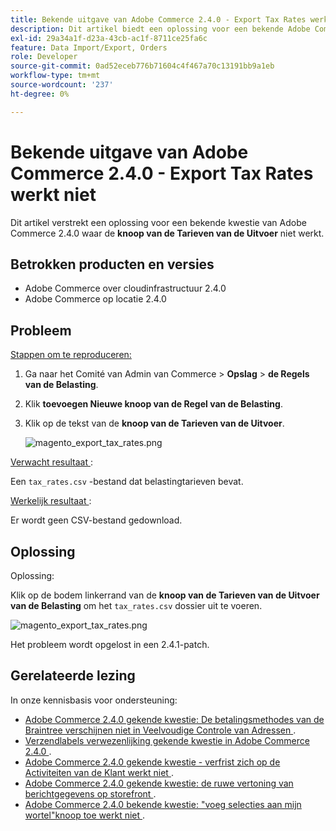 ```yaml
---
title: Bekende uitgave van Adobe Commerce 2.4.0 - Export Tax Rates werkt niet
description: Dit artikel biedt een oplossing voor een bekende Adobe Commerce 2.4.0-probleem waarbij de knop **Exportbelastingen** niet werkt.
exl-id: 29a34a1f-d23a-43cb-ac1f-8711ce25fa6c
feature: Data Import/Export, Orders
role: Developer
source-git-commit: 0ad52eceb776b71604c4f467a70c13191bb9a1eb
workflow-type: tm+mt
source-wordcount: '237'
ht-degree: 0%

---
```


# Bekende uitgave van Adobe Commerce 2.4.0 - Export Tax Rates werkt niet

Dit artikel verstrekt een oplossing voor een bekende kwestie van Adobe Commerce 2.4.0 waar de **knoop van de Tarieven van de Uitvoer** niet werkt.

## Betrokken producten en versies

* Adobe Commerce over cloudinfrastructuur 2.4.0
* Adobe Commerce op locatie 2.4.0

## Probleem

<u> Stappen om te reproduceren:</u>

1. Ga naar het Comité van Admin van Commerce > **Opslag** > **de Regels van de Belasting**.
1. Klik **toevoegen Nieuwe knoop van de Regel van de Belasting**.
1. Klik op de tekst van de **knoop van de Tarieven van de Uitvoer**.

   ![ magento_export_tax_rates.png ](assets/mceclip0.png)

<u> Verwacht resultaat </u>:

Een `tax_rates.csv` -bestand dat belastingtarieven bevat.

<u> Werkelijk resultaat </u>:

Er wordt geen CSV-bestand gedownload.

## Oplossing

Oplossing:

Klik op de bodem linkerrand van de **knoop van de Tarieven van de Uitvoer van de Belasting** om het `tax_rates.csv` dossier uit te voeren.

![ magento_export_tax_rates.png ](assets/mceclip1.png)

Het probleem wordt opgelost in een 2.4.1-patch.

## Gerelateerde lezing

In onze kennisbasis voor ondersteuning:

* [ Adobe Commerce 2.4.0 gekende kwestie: De betalingsmethodes van de Braintree verschijnen niet in Veelvoudige Controle van Adressen ](/help/troubleshooting/payments/magento-2-4-0-braintree-not-in-multiple-addresses-checkout.md).
* [ Verzendlabels verwezenlijking gekende kwestie in Adobe Commerce 2.4.0 ](/help/troubleshooting/known-issues-patches-attached/shipping-labels-creation-known-issue-in-magento-2-4-0.md).
* [ Adobe Commerce 2.4.0 gekende kwestie - verfrist zich op de Activiteiten van de Klant werkt niet ](/help/troubleshooting/miscellaneous/magento-2-4-0-refresh-on-customer-activities-does-not-work.md).
* [ Adobe Commerce 2.4.0 gekende kwestie: de ruwe vertoning van berichtgegevens op storefront ](/help/troubleshooting/storefront/magento-2-4-0-issue-storefront-raw-message-data-display.md).
* [ Adobe Commerce 2.4.0 bekende kwestie: &quot;voeg selecties aan mijn wortel&quot;knoop toe werkt niet ](/help/troubleshooting/miscellaneous/magento-2-4-0-add-selections-to-my-cart-does-not-work.md).
